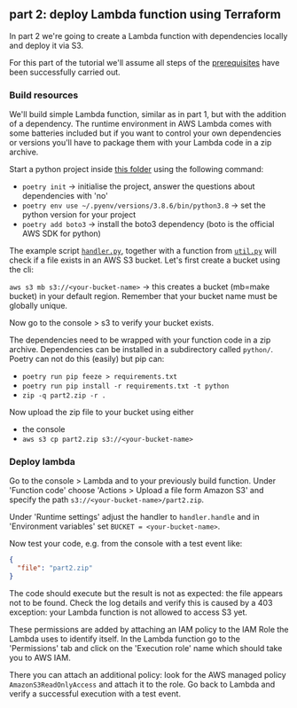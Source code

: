 ## part 2: deploy Lambda function using Terraform
In part 2 we're going to create a Lambda function with dependencies locally and deploy it via S3.

For this part of the tutorial we'll assume all steps of the [prerequisites](../prerequisites.md) have been successfully carried out.
  
### Build resources
We'll build simple Lambda function, similar as in part 1, but with the addition of a dependency. The runtime environment in AWS Lambda comes with some batteries included but if you want to control your own dependencies or versions you'll have to package them with your Lambda code in a zip archive.

Start a python project inside [this folder](./part2) using the following command:
* `poetry init` -> initialise the project, answer the questions about dependencies with 'no'
* `poetry env use ~/.pyenv/versions/3.8.6/bin/python3.8` -> set the python version for your project
* `poetry add boto3` -> install the boto3 dependency (boto is the official AWS SDK for python) 

The example script [`handler.py`](./handler.py), together with a function from [`util.py`](./util.py) will check if a file exists in an AWS S3 bucket. Let's first create a bucket using the cli:

`aws s3 mb s3://<your-bucket-name>` -> this creates a bucket (mb=make bucket) in your default region. Remember that your bucket name must be globally unique.

Now go to the console > s3 to verify your bucket exists.

The dependencies need to be wrapped with your function code in a zip archive. Dependencies can be installed in a subdirectory called `python/`. Poetry can not do this (easily) but pip can:
* `poetry run pip feeze > requirements.txt`
* `poetry run pip install -r requirements.txt -t python`
* `zip -q part2.zip -r .`

Now upload the zip file to your bucket using either
* the console
* `aws s3 cp part2.zip s3://<your-bucket-name>`


### Deploy lambda
Go to the console > Lambda and to your previously build function. Under 'Function code' choose 'Actions > Upload a file form Amazon S3' and specify the path `s3://<your-bucket-name>/part2.zip`.

Under 'Runtime settings' adjust the handler to `handler.handle` and in 'Environment variables' set `BUCKET = <your-bucket-name>`.

Now test your code, e.g. from the console with a test event like:
```json
{
  "file": "part2.zip"
}
```

The code should execute but the result is not as expected: the file appears not to be found. Check the log details and verify this is caused by a 403 exception: your Lambda function is not allowed to access S3 yet.

These permissions are added by attaching an IAM policy to the IAM Role the Lambda uses to identify itself. In the Lambda function go to the 'Permissions' tab and click on the 'Execution role' name which should take you to AWS IAM. 

There you can attach an additional policy: look for the AWS managed policy `AmazonS3ReadOnlyAccess` and attach it to the role. Go back to Lambda and verify a successful execution with a test event.
